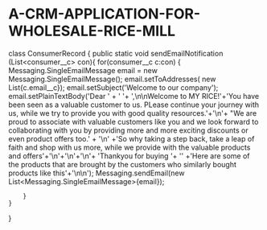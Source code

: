 # A-CRM-APPLICATION-FOR-WHOLESALE-RICE-MILL
class ConsumerRecord {
    public static void sendEmailNotification (List<consumer__c> con){
        for(consumer__c c:con)
        {
            Messaging.SingleEmailMessage email = new Messaging.SingleEmailMessage();
                email.setToAddresses( new List<String>{c.email__c});
                email.setSubject('Welcome to our company');
                email.setPlainTextBody('Dear '  + ' '+ ',\n\nWelcome to MY RICE!'+'You have been seen as a valuable customer to us. PLease continue your journey with us, while we try to provide you with good quality resources.'+'\n'+
                                           "We are proud to associate with valuable customers like you and we look forward to collaborating with you by providing more and more exciting discounts or even product offers too.' + '\n'
                                           +'So why taking a step back, take a leap of faith and shop with us more, while we provide with the valuable products and offers'+'\n'+'\n'+'\n'+
                                           'Thankyou for buying '+ '' +'Here are some of the products that are brought by the customers who similarly bought products like this'+'\n\n');
                Messaging.sendEmail(new List<Messaging.SingleEmailMessage>{email});

        }
    }
}
